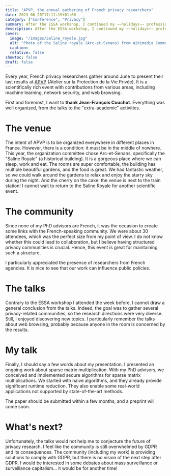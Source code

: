 ```yaml
---
title: "APVP, the annual gathering of French privacy researchers"
date: 2023-06-20T17:11:19+01:00
category: ["Conference", "Privacy"]
summary: After the ESSA workshop, I continued my ~~holidays~~ professional travels with APVP 2023
description: After the ESSA workshop, I continued my ~~holidays~~ professional travels with APVP 2023
cover:
  image: "/images/Saline_royale.jpg"
  alt: "Photo of the Saline royale (Arc-et-Senans) from Wikimedia Commons"
  caption:
  relative: false
showtoc: false
draft: false
---
```


Every year, French privacy researchers gather around June to present their last results at [APVP](https://apvp23.sciencesconf.org/) (Atelier sur la Protection de la Vie Privée). It is a scientifically rich event with contributions from various areas, including machine learning, network security, and web browsing.

First and foremost, I want to **thank Jean-François Couchot**. Everything was well organized, from the talks to the "extra-academic" activities.

# The venue

The intent of APVP is to be organized everywhere in different places in France. However, there is a condition: it must be in the middle of nowhere. This year, the organization committee chose Arc-et-Senans, specifically the "Saline Royale" (a historical building). It is a gorgeous place where we can sleep, work and eat. The rooms are super comfortable, the building has multiple beautiful gardens, and the food is great. We had fantastic weather, so we could walk around the gardens to relax and enjoy the starry sky during the night. And the cherry on the cake: the venue is next to the train station! I cannot wait to return to the Saline Royale for another scientific event.

# The community

Since none of my PhD advisors are French, it was the occasion to create some links with the French-speaking community. We were about 30 attendees, which was the perfect size from my point of view. I do not know whether this could lead to collaboration, but I believe having structured privacy communities is crucial. Hence, this event is great for maintaining such a structure.

I particularly appreciated the presence of researchers from French agencies. It is nice to see that our work can influence public policies.

# The talks

Contrary to the ESSA workshop I attended the week before, I cannot draw a general conclusion from the talks. Indeed, the goal was to gather several privacy-related communities, so the research directions were very diverse. Still, I enjoyed discovering new topics. I particularly remember the talks about web browsing, probably because anyone in the room is concerned by the results.

# My talk

Finally, I should say a few words about my presentation. I presented an ongoing work about sparse matrix multiplication. With my PhD advisors, we conceived and implemented secure algorithms for sparse matrix multiplications. We started with naive algorithms, and they already provide significant runtime reduction. They also enable some real-world applications not supported by state-of-the-art methods.

The paper should be submitted within a few months, and a preprint will come soon.

# What's next?

Unfortunately, the talks would not help me to conjecture the future of privacy research. I feel like the community is still overwhelmed by GDPR and its consequences. The community (including my work) is providing solutions to comply with GDPR, but there is no vision of the next step after GDPR. I would be interested in some debates about mass surveillance or surveillance capitalism... it would be for another time!
